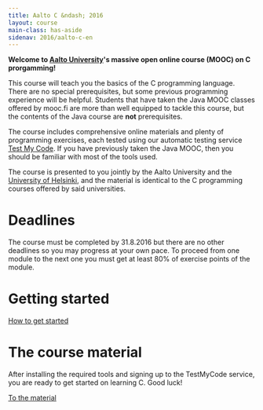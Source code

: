 ```yaml
---
title: Aalto C &ndash; 2016
layout: course
main-class: has-aside
sidenav: 2016/aalto-c-en
---
```


**Welcome to [Aalto University](http://www.aalto.fi/en/)'s massive open online course (MOOC) on C prorgamming!**

This course will teach you the basics of the C programming language. There are no special prerequisites, but some previous programming experience will be helpful. Students that have taken the Java MOOC classes offered by mooc.fi are more than well equipped to tackle this course, but the contents of the Java course are **not** prerequisites.

The course includes comprehensive online materials and plenty of programming exercises, each tested using our automatic testing service [Test My Code](https://github.com/testmycode/tmc-server). If you have previously taken the Java MOOC, then you should be familiar with most of the tools used.

The course is presented to you jointly by the Aalto University and the <a href="http://cs.helsinki.fi/en/" onclick="ga('send', 'event', 'link', 'click', 'outbound-c2016-hy-en')" target="_blank">University of Helsinki</a>, and the material is identical to the C programming courses offered by said universities.

# Deadlines

The course must be completed by 31.8.2016 but there are no other deadlines so you may progress at your own pace. To proceed from one module to the next one you must get at least 80% of exercise points of the module.

# Getting started

<div class="actions">
	<a class="action primary" href="http://2016-aalto-c.mooc.fi/en/instructions/index.html" onclick="ga('send', 'event', 'button', 'click', 'outbound-c2016-alkutoimet-en')" target="_blank">How to get started</a>
</div>

# The course material

After installing the required tools and signing up to the TestMyCode service, you are ready to get started on learning C. Good luck!

<div class="actions">
	<a class="action" href="http://2016-aalto-c.mooc.fi/en/Module_1/index.html" onclick="ga('send', 'event', 'button', 'click', 'outbound-c2016-materiaali-en')" target="_blank">To the material</a>
</div>
